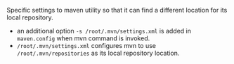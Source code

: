 Specific settings to maven utility so that it can find a different location for its local repository.

* an additional option `-s /root/.mvn/settings.xml` is added in `maven.config` when mvn command is invoked.
* `/root/.mvn/settings.xml` configures mvn to use `/root/.mvn/repositories` as its local repository location.
